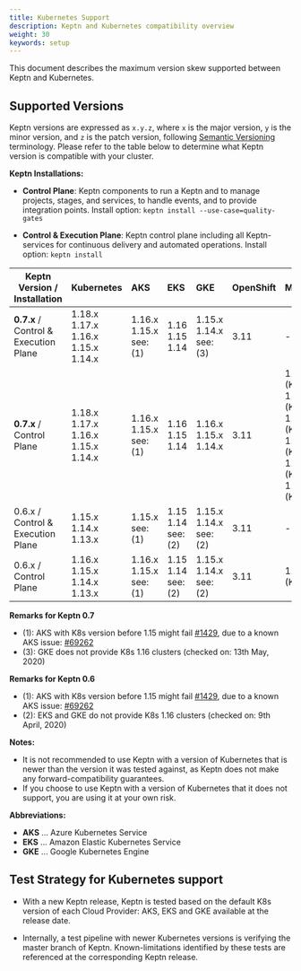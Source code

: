 ```yaml
---
title: Kubernetes Support
description: Keptn and Kubernetes compatibility overview
weight: 30
keywords: setup
---
```


This document describes the maximum version skew supported between Keptn and Kubernetes.

## Supported Versions

Keptn versions are expressed as `x.y.z`, where `x` is the major version, `y` is the minor version, and `z` is the patch version, following [Semantic Versioning](https://semver.org/spec/v2.0.0.html) terminology. Please refer to the table below to determine what Keptn version is compatible with your cluster.

**Keptn Installations:**

* **Control Plane**: Keptn components to run a Keptn and to manage projects, stages, and services, to handle events, and to provide integration points. Install option: `keptn install --use-case=quality-gates`

* **Control & Execution Plane**: Keptn control plane including all Keptn-services for continuous delivery and automated operations. Install option: `keptn install`

<!-- use https://www.tablesgenerator.com/markdown_tables# for editing -->

| Keptn Version /<br>Installation       | Kubernetes      | AKS             | EKS         | GKE             | OpenShift | Minikube              | MicroK8s<br>(experimental) | Minishift<br>(experimental) |
|---------------------------------------|:-----------------|:-----------------|:-------------|:-----------------|:-----------|:-----------------------|:----------------------------|:-----------------------------|
| **0.7.x** / <br>Control & Execution Plane | 1.18.x<br>1.17.x<br>1.16.x<br>1.15.x<br>1.14.x | 1.16.x<br>1.15.x<br>see: (1) | 1.16<br>1.15<br>1.14 | 1.15.x<br>1.14.x<br>see: (3) | 3.11      | -                     | -                          | 1.34.2 (K8s: 1.11.x)     |
| **0.7.x** / <br>Control Plane             | 1.18.x<br>1.17.x<br>1.16.x<br>1.15.x<br>1.14.x | 1.16.x<br>1.15.x<br>see: (1) | 1.16<br>1.15<br>1.14 | 1.16.x<br>1.15.x<br>1.14.x | 3.11      | 1.10.1 (K8s:1.18.2)<br>1.9.2 (K8s:1.18)<br>1.7.3 (K8s:1.17.3)<br> 1.6.2 (K8s:1.17)<br> 1.4 (K8s:1.16)<br>1.3.1 (K8s:1.15.x) | 1.18.x                     | 1.34.2 (K8s: 1.11.x)     |
| 0.6.x / <br>Control & Execution Plane | 1.15.x<br>1.14.x<br>1.13.x | 1.15.x<br>see: (1)   | 1.15<br>1.14<br>see: (2) | 1.15.x<br>1.14.x<br>see: (2) | 3.11      | -                     | -                          | 1.34.2 (K8s: 1.11.x)     |
| 0.6.x / <br>Control Plane             | 1.16.x<br>1.15.x<br>1.14.x<br>1.13.x | 1.16.x<br>1.15.x<br>see: (1)  | 1.15<br>1.14<br>see: (2) | 1.15.x<br>1.14.x<br>see: (2) | 3.11      | 1.2 (K8s:1.15.x) | 1.18.x                     | 1.34.2 (K8s: 1.11.x)     |

**Remarks for Keptn 0.7**

* (1): AKS with K8s version before 1.15 might fail [#1429](https://github.com/keptn/keptn/issues/1429), due to a known AKS issue: [#69262](https://github.com/kubernetes/kubernetes/issues/69262)
* (3): GKE does not provide K8s 1.16 clusters (checked on: 13th May, 2020)

**Remarks for Keptn 0.6**

* (1): AKS with K8s version before 1.15 might fail [#1429](https://github.com/keptn/keptn/issues/1429), due to a known AKS issue: [#69262](https://github.com/kubernetes/kubernetes/issues/69262)
* (2): EKS and GKE do not provide K8s 1.16 clusters (checked on: 9th April, 2020)

**Notes:**

* It is not recommended to use Keptn with a version of Kubernetes that is newer than the version it was tested against, as Keptn does not make any forward-compatibility guarantees.
* If you choose to use Keptn with a version of Kubernetes that it does not support, you are using it at your own risk.

**Abbreviations:**

* **AKS** ... Azure Kubernetes Service
* **EKS** ... Amazon Elastic Kubernetes Service
* **GKE** ... Google Kubernetes Engine

## Test Strategy for Kubernetes support

* With a new Keptn release, Keptn is tested based on the default K8s version of each Cloud Provider: AKS, EKS and GKE available at the release date.

* Internally, a test pipeline with newer Kubernetes versions is verifying the master branch of Keptn. Known-limitations identified by these tests are referenced at the corresponding Keptn release. 

